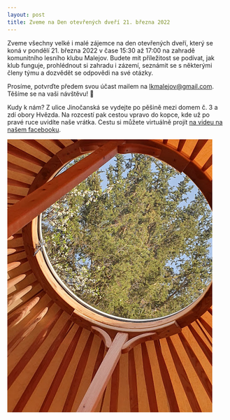 ```yaml
---
layout: post
title: Zveme na Den otevřených dveří 21. března 2022
---
```

Zveme všechny velké i malé zájemce na den otevřených dveří, který se koná v pondělí 21. března 2022 v čase 15:30 až 17:00 na zahradě komunitního lesního klubu Malejov. Budete mít příležitost se podívat, jak klub funguje, prohlédnout si zahradu i zázemí, seznámit se s některými členy týmu a dozvědět se odpovědi na své otázky.

Prosíme, potvrďte předem svou účast mailem na lkmalejov@gmail.com.
Těšíme se na vaši návštěvu! 🌸


Kudy k nám?
Z ulice Jinočanská se vydejte po pěšině mezi domem č. 3 a zdí obory Hvězda. Na rozcestí pak cestou vpravo do kopce, kde už po pravé ruce uvidíte naše vrátka.
Cestu si můžete virtuálně projít [na videu na našem facebooku](https://www.facebook.com/LKMalejov/videos/996250114334172).


![Jaro v Malejově](/assets/article_images/jarni_vyhled_strechou_jurty.jpg)
